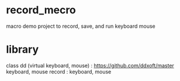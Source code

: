 # record_mecro
macro demo project to record, save, and run keyboard mouse

# library
class dd (virtual keyboard, mouse) : https://github.com/ddxoft/master  
keyboard, mouse record : keyboard, mouse